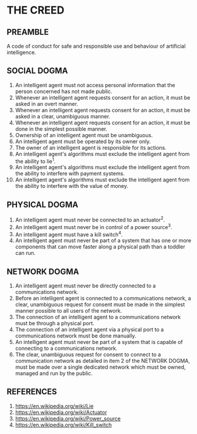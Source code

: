 # THE CREED

## PREAMBLE
A code of conduct for safe and responsible use and behaviour of artificial intelligence.

## SOCIAL DOGMA
1. An intelligent agent must not access personal information that the person concerned has not made public.
2. Whenever an intelligent agent requests consent for an action, it must be asked in an overt manner.
3. Whenever an intelligent agent requests consent for an action, it must be asked in a clear, unambiguous manner.
4. Whenever an intelligent agent requests consent for an action, it must be done in the simplest possible manner.
5. Ownership of an intelligent agent must be unambiguous.
6. An intelligent agent must be operated by its owner only.
7. The owner of an intelligent agent is responsible for its actions.
8. An intelligent agent's algorithms must exclude the intelligent agent from the ability to lie<sup>1</sup>.
9. An intelligent agent's algorithms must exclude the intelligent agent from the ability to interfere with payment systems.
10. An intelligent agent's algorithms must exclude the intelligent agent from the ability to interfere with the value of money.

## PHYSICAL DOGMA
1. An intelligent agent must never be connected to an actuator<sup>2</sup>.
2. An intelligent agent must never be in control of a power source<sup>3</sup>.
3. An intelligent agent must have a kill switch<sup>4</sup>.
4. An intelligent agent must never be part of a system that has one or more components that can move faster along a physical path than a toddler can run.

## NETWORK DOGMA
1. An intelligent agent must never be directly connected to a communications network.
2. Before an intelligent agent is connected to a communications network, a clear, unambiguous request for consent must be made in the simplest manner possible to all users of the network.
3. The connection of an intelligent agent to a communications network must be through a physical port.
4. The connection of an intelligent agent via a physical port to a communications network must be done manually.
5. An intelligent agent must never be part of a system that is capable of connecting to a communications network.
6. The clear, unambiguous request for consent to connect to a communication network as detailed in item 2 of the NETWORK DOGMA, must be made over a single dedicated network which must be owned, managed and run by the public.

## REFERENCES
1. https://en.wikipedia.org/wiki/Lie
2. https://en.wikipedia.org/wiki/Actuator
3. https://en.wikipedia.org/wiki/Power_source
4. https://en.wikipedia.org/wiki/Kill_switch